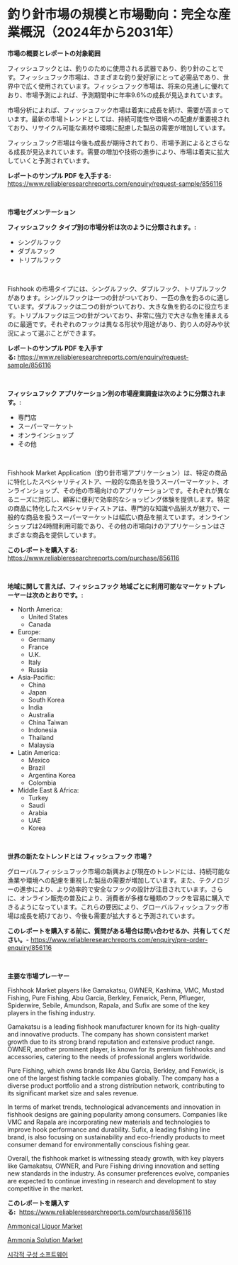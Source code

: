 <p><h1>釣り針市場の規模と市場動向：完全な産業概況（2024年から2031年）</h1></p><p><strong>市場の概要とレポートの対象範囲</strong></p>
<p><p>フィッシュフックとは、釣りのために使用される武器であり、釣り針のことです。フィッシュフック市場は、さまざまな釣り愛好家にとって必需品であり、世界中で広く使用されています。フィッシュフック市場は、将来の見通しに優れており、市場予測によれば、予測期間中に年率9.6%の成長が見込まれています。</p><p>市場分析によれば、フィッシュフック市場は着実に成長を続け、需要が高まっています。最新の市場トレンドとしては、持続可能性や環境への配慮が重要視されており、リサイクル可能な素材や環境に配慮した製品の需要が増加しています。</p><p>フィッシュフック市場は今後も成長が期待されており、市場予測によるとさらなる成長が見込まれています。需要の増加や技術の進歩により、市場は着実に拡大していくと予測されています。</p></p>
<p><strong>レポートのサンプル PDF を入手する:</strong> <a href="https://www.reliableresearchreports.com/enquiry/request-sample/856116">https://www.reliableresearchreports.com/enquiry/request-sample/856116</a></p>
<p>&nbsp;</p>
<p><strong>市場セグメンテーション</strong></p>
<p><strong>フィッシュフック タイプ別の市場分析は次のように分類されます。:</strong></p>
<p><ul><li>シングルフック</li><li>ダブルフック</li><li>トリプルフック</li></ul></p>
<p>&nbsp;</p>
<p><p>Fishhook の市場タイプには、シングルフック、ダブルフック、トリプルフックがあります。シングルフックは一つの針がついており、一匹の魚を釣るのに適しています。ダブルフックは二つの針がついており、大きな魚を釣るのに役立ちます。トリプルフックは三つの針がついており、非常に強力で大きな魚を捕まえるのに最適です。それぞれのフックは異なる形状や用途があり、釣り人の好みや状況によって選ぶことができます。</p></p>
<p><strong>レポートのサンプル PDF を入手する:</strong>&nbsp;<a href="https://www.reliableresearchreports.com/enquiry/request-sample/856116">https://www.reliableresearchreports.com/enquiry/request-sample/856116</a></p>
<p>&nbsp;</p>
<p><strong> フィッシュフック アプリケーション別の市場産業調査は次のように分類されます。:</strong></p>
<p><ul><li>専門店</li><li>スーパーマーケット</li><li>オンラインショップ</li><li>その他</li></ul></p>
<p>&nbsp;</p>
<p><p>Fishhook Market Application（釣り針市場アプリケーション）は、特定の商品に特化したスペシャリティストア、一般的な商品を扱うスーパーマーケット、オンラインショップ、その他の市場向けのアプリケーションです。それぞれが異なるニーズに対応し、顧客に便利で効率的なショッピング体験を提供します。特定の商品に特化したスペシャリティストアは、専門的な知識や品揃えが魅力で、一般的な商品を扱うスーパーマーケットは幅広い商品を揃えています。オンラインショップは24時間利用可能であり、その他の市場向けのアプリケーションはさまざまな商品を提供しています。</p></p>
<p><strong>このレポートを購入する:</strong>&nbsp; <a href="https://www.reliableresearchreports.com/purchase/856116">https://www.reliableresearchreports.com/purchase/856116</a></p>
<p>&nbsp;</p>
<p><strong>地域に関して言えば、フィッシュフック 地域ごとに利用可能なマーケットプレーヤーは次のとおりです。:</strong></p>
<p><ul>
    <li>
        North America:
        <ul>
            <li>United States</li>
            <li>Canada</li>
        </ul>
    </li>
    <li>
        Europe:
        <ul>
            <li>Germany</li>
            <li>France</li>
            <li>U.K.</li>
            <li>Italy</li>
            <li>Russia</li>
        </ul>
    </li>
    <li>
        Asia-Pacific:
        <ul>
            <li>China</li>
            <li>Japan</li>
            <li>South Korea</li>
            <li>India</li>
            <li>Australia</li>
            <li>China Taiwan</li>
            <li>Indonesia</li>
            <li>Thailand</li>
            <li>Malaysia</li>
        </ul>
    </li>
    <li>
        Latin America:
        <ul>
            <li>Mexico</li>
            <li>Brazil</li>
            <li>Argentina Korea</li>
            <li>Colombia</li>
        </ul>
    </li>
    <li>
        Middle East & Africa:
        <ul>
            <li>Turkey</li>
            <li>Saudi</li>
            <li>Arabia</li>
            <li>UAE</li>
            <li>Korea</li>
        </ul>
    </li>
    </ul></p>
<p>&nbsp;</p>
<p><strong>世界の新たなトレンドとは フィッシュフック 市場？</strong></p>
<p><p>グローバルフィッシュフック市場の新興および現在のトレンドには、持続可能な漁業や環境への配慮を重視した製品の需要が増加しています。また、テクノロジーの進歩により、より効率的で安全なフックの設計が注目されています。さらに、オンライン販売の普及により、消費者が多様な種類のフックを容易に購入できるようになっています。これらの要因により、グローバルフィッシュフック市場は成長を続けており、今後も需要が拡大すると予測されています。</p></p>
<p><strong>このレポートを購入する前に、質問がある場合は問い合わせるか、共有してください。</strong>- <a href="https://www.reliableresearchreports.com/enquiry/pre-order-enquiry/856116">https://www.reliableresearchreports.com/enquiry/pre-order-enquiry/856116</a></p>
<p>&nbsp;</p>
<p><strong>主要な市場プレーヤー</strong></p>
<p><p>Fishhook Market players like Gamakatsu, OWNER, Kashima, VMC, Mustad Fishing, Pure Fishing, Abu Garcia, Berkley, Fenwick, Penn, Pflueger, Spiderwire, Sebile, Amundson, Rapala, and Sufix are some of the key players in the fishing industry. </p><p>Gamakatsu is a leading fishhook manufacturer known for its high-quality and innovative products. The company has shown consistent market growth due to its strong brand reputation and extensive product range. OWNER, another prominent player, is known for its premium fishhooks and accessories, catering to the needs of professional anglers worldwide.</p><p>Pure Fishing, which owns brands like Abu Garcia, Berkley, and Fenwick, is one of the largest fishing tackle companies globally. The company has a diverse product portfolio and a strong distribution network, contributing to its significant market size and sales revenue.</p><p>In terms of market trends, technological advancements and innovation in fishhook designs are gaining popularity among consumers. Companies like VMC and Rapala are incorporating new materials and technologies to improve hook performance and durability. Sufix, a leading fishing line brand, is also focusing on sustainability and eco-friendly products to meet consumer demand for environmentally conscious fishing gear.</p><p>Overall, the fishhook market is witnessing steady growth, with key players like Gamakatsu, OWNER, and Pure Fishing driving innovation and setting new standards in the industry. As consumer preferences evolve, companies are expected to continue investing in research and development to stay competitive in the market.</p></p>
<p><strong>このレポートを購入する:</strong>&nbsp;&nbsp;<a href="https://www.reliableresearchreports.com/purchase/856116">https://www.reliableresearchreports.com/purchase/856116</a></p>
<p><p><a href="https://silk-columnist-571.notion.site/Ammonical-Liquor-Market-Analysis-Examines-its-Scope-on-Growth-Opportunities-and-Forecasted-Trends-S-a2416ff28d8946edbed02869fe73b18e">Ammonical Liquor Market</a></p><p><a href="https://cat-emmental-94b.notion.site/Ammonia-Solution-Market-Size-and-Growth-Market-Segmentation-Regional-and-Country-Breakdowns-and-M-0178fd8c0f0742119f8003c9128254ce">Ammonia Solution Market</a></p><p><a href="https://github.com/JackieFauhey9089475/Market-Research-Report-List-1/blob/main/96958538134.md">시각적 구성 소프트웨어</a></p></p>
